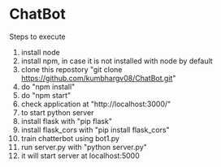 # ChatBot

Steps to execute
1. install node
2. install npm, in case it is not installed with node by default
3. clone this repostory "git clone https://github.com/kumbhargv08/ChatBot.git" 
4. do "npm install"
5. do "npm start"
6. check application at "http://localhost:3000/"
7. to start python server
8. install flask with "pip flask"
9. install flask_cors with "pip install flask_cors"
10. train chatterbot using bot1.py
11. run server.py with "python server.py"
12. it will start server at localhost:5000